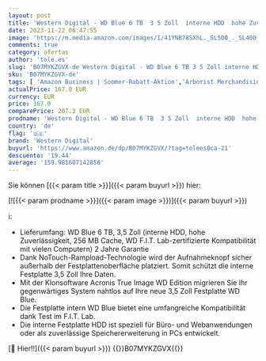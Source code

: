 ```yaml
---
layout: post
title: 'Western Digital - WD Blue 6 TB  3 5 Zoll  interne HDD  hohe Zuverlässigkeit  SATA 6 Gbit/s-Schnittstelle  256 MB Cache  WD F.I.T. Lab-zertifizierte Kompatibilität mit vielen Computern '
date: 2023-11-22 06:47:55
image: 'https://m.media-amazon.com/images/I/41YNB78SXhL._SL500_._SL400_.jpg'
comments: true
category: ofertas
author: 'tole.es'
slug: 'B07MYKZGVX-de Western Digital - WD Blue 6 TB 3 5 Zoll interne HDD hohe...'
sku: 'B07MYKZGVX-de'
tags: [ 'Amazon Business | Sommer-Rabatt-Aktion','Arborist Merchandising Root','Computer & Zubehör','Computer & Zubehör: Produkte mit Umwelt-Label','Datenspeicher','Homeoffice-Lösungen','IT-Zubehör','Interne Festplatten','Interner Speicher','Self Service','Special Features Stores','Stores','a4cbee59-f823-40fe-831a-7de64f655f6f_0','a4cbee59-f823-40fe-831a-7de64f655f6f_1301','e26659c6-d1cd-45cb-800b-2f9b432b8572_0','e26659c6-d1cd-45cb-800b-2f9b432b8572_1301','e26659c6-d1cd-45cb-800b-2f9b432b8572_4401','western digital','🇩🇪', ]
actualPrice: 167.0 EUR
currency: EUR
price: 167.0
comparePrice: 207.3 EUR
prodname: 'Western Digital - WD Blue 6 TB  3 5 Zoll  interne HDD  hohe Zuverlässigkeit  SATA 6 Gbit/s-Schnittstelle  256 MB Cache  WD F.I.T. Lab-zertifizierte Kompatibilität mit vielen Computern '
country: 'de'
flag: '🇩🇪'
brand: 'Western Digital'
buyurl: 'https://www.amazon.de/dp/B07MYKZGVX/?tag=tolees0ca-21'
descuento: '19.44'
average: '159.981607142856'
---
```


Sie können [{{< param title >}}]({{< param buyurl >}}) hier:

[![{{< param prodname >}}]({{< param image >}})]({{< param buyurl >}})

ℹ️:

- Lieferumfang: WD Blue 6 TB, 3,5 Zoll (interne HDD, hohe Zuverlässigkeit, 256 MB Cache, WD F.I.T. Lab-zertifizierte Kompatibilität mit vielen Computern) 2 Jahre Garantie
- Dank NoTouch-Rampload-Technologie wird der Aufnahmeknopf sicher außerhalb der Festplattenoberfläche platziert. Somit schützt die interne Festplatte 3,5 Zoll Ihre Daten.
- Mit der Klonsoftware Acronis True Image WD Edition migrieren Sie Ihr gegenwärtiges System nahtlos auf Ihre neue 3,5 Zoll Festplatte WD Blue.
- Die Festplatte intern WD Blue bietet eine umfangreiche Kompatibilität dank Test im F.I.T. Lab.
- Die interne Festplatte HDD ist speziell für Büro- und Webanwendungen oder als zuverlässige Speichererweiterung in PCs entwickelt.

[🛒 Hier!!]({{< param buyurl >}})
{{<world>}}B07MYKZGVX{{</world>}}
